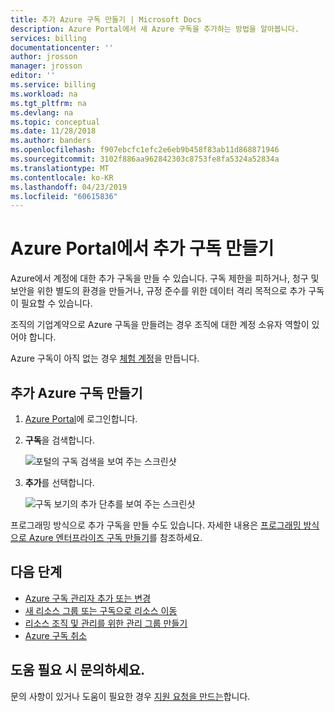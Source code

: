 ```yaml
---
title: 추가 Azure 구독 만들기 | Microsoft Docs
description: Azure Portal에서 새 Azure 구독을 추가하는 방법을 알아봅니다.
services: billing
documentationcenter: ''
author: jrosson
manager: jrosson
editor: ''
ms.service: billing
ms.workload: na
ms.tgt_pltfrm: na
ms.devlang: na
ms.topic: conceptual
ms.date: 11/28/2018
ms.author: banders
ms.openlocfilehash: f907ebcfc1efc2e6eb9b458f83ab11d868871946
ms.sourcegitcommit: 3102f886aa962842303c8753fe8fa5324a52834a
ms.translationtype: MT
ms.contentlocale: ko-KR
ms.lasthandoff: 04/23/2019
ms.locfileid: "60615836"
---
```

# <a name="create-an-additional-subscription-in-the-azure-portal"></a>Azure Portal에서 추가 구독 만들기

Azure에서 계정에 대한 추가 구독을 만들 수 있습니다. 구독 제한을 피하거나, 청구 및 보안을 위한 별도의 환경을 만들거나, 규정 준수를 위한 데이터 격리 목적으로 추가 구독이 필요할 수 있습니다.

조직의 기업계약으로 Azure 구독을 만들려는 경우 조직에 대한 계정 소유자 역할이 있어야 합니다.

Azure 구독이 아직 없는 경우 [체험 계정](https://azure.microsoft.com/free)을 만듭니다.

## <a name="create-an-additional-azure-subscription"></a>추가 Azure 구독 만들기

1. [Azure Portal](https://portal.azure.com)에 로그인합니다.
1. **구독**을 검색합니다.

   ![포털의 구독 검색을 보여 주는 스크린샷](./media/billing-create-subscription/billing-search-subscription-portal.png)

1. **추가**를 선택합니다.

   ![구독 보기의 추가 단추를 보여 주는 스크린샷](./media/billing-create-subscription/subscription-add.png)

프로그래밍 방식으로 추가 구독을 만들 수도 있습니다. 자세한 내용은 [프로그래밍 방식으로 Azure 엔터프라이즈 구독 만들기](../azure-resource-manager/programmatically-create-subscription.md)를 참조하세요.

## <a name="next-steps"></a>다음 단계

- [Azure 구독 관리자 추가 또는 변경](billing-add-change-azure-subscription-administrator.md)
- [새 리소스 그룹 또는 구독으로 리소스 이동](../azure-resource-manager/resource-group-move-resources.md?toc=/azure/billing/TOC.json)
- [리소스 조직 및 관리를 위한 관리 그룹 만들기](../governance/management-groups/create.md?toc=/azure/billing/TOC.json)
- [Azure 구독 취소](billing-how-to-cancel-azure-subscription.md)

## <a name="need-help-contact-us"></a>도움 필요 시 문의하세요.

문의 사항이 있거나 도움이 필요한 경우 [지원 요청을 만드는](https://go.microsoft.com/fwlink/?linkid=2083458)합니다.
